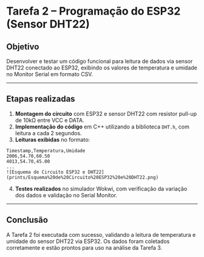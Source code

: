 # Tarefa 2 – Programação do ESP32 (Sensor DHT22)

## Objetivo

Desenvolver e testar um código funcional para leitura de dados via sensor DHT22 conectado ao ESP32, exibindo os valores de temperatura e umidade no Monitor Serial em formato CSV.

---

## Etapas realizadas

1. **Montagem do circuito** com ESP32 e sensor DHT22 com resistor pull-up de 10kΩ entre VCC e DATA.
2. **Implementação do código** em C++ utilizando a biblioteca `DHT.h`, com leitura a cada 2 segundos.
3. **Leituras exibidas** no formato:
```
Timestamp,Temperatura,Umidade
2006,54.70,60.50
4013,54.70,45.00
...
![Esquema de Circuito ESP32 e DHT22](prints/Esquema%20de%20Circuito%20ESP32%20e%20DHT22.png)
```
4. **Testes realizados** no simulador Wokwi, com verificação da variação dos dados e validação no Serial Monitor.

---

## Conclusão

A Tarefa 2 foi executada com sucesso, validando a leitura de temperatura e umidade do sensor DHT22 via ESP32. Os dados foram coletados corretamente e estão prontos para uso na análise da Tarefa 3.

